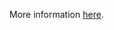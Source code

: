 More information [here](https://docs.prismacloud.io/en/enterprise-edition/policy-reference/aws-policies/aws-networking-policies/ensure-aws-nacl-does-not-allow-ingress-from-00000-to-port-21).

